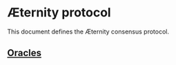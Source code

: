# Æternity protocol

This document defines the Æternity consensus protocol.

## [Oracles](./oracles/oracles.md)
